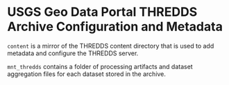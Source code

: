 # USGS Geo Data Portal THREDDS Archive Configuration and Metadata

`content` is a mirror of the THREDDS content directory that is used to add metadata and configure the THREDDS server.

`mnt_thredds` contains a folder of processing artifacts and dataset aggregation files for each dataset stored in the archive.